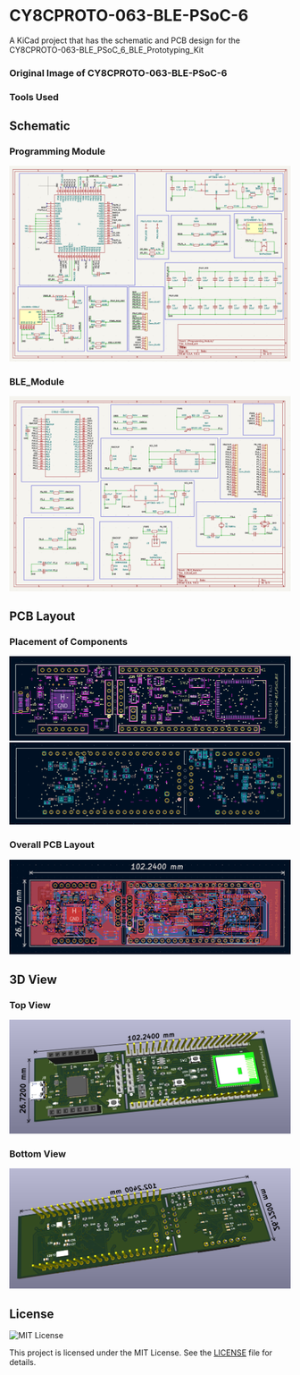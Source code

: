 # CY8CPROTO-063-BLE-PSoC-6
A KiCad project that has the schematic and PCB design for the CY8CPROTO-063-BLE_PSoC_6_BLE_Prototyping_Kit

### Original Image of CY8CPROTO-063-BLE-PSoC-6


### Tools Used

## Schematic

### Programming Module

![alt text](Images/image.png)

### BLE_Module

![alt text](Images/BLE_Module.png)

## PCB Layout

### Placement of Components

![alt text](Images/Front_Assembly.png)
![alt text](Images/Back_assembly.png)

### Overall PCB Layout

![alt text](Images/Front_Overall.png)

## 3D View

### Top View

![alt text](Images/Top_view.png)

### Bottom View

![alt text](Images/Bottom_view.png)

## License

![MIT License](https://img.shields.io/badge/License-MIT-yellow.svg)

This project is licensed under the MIT License. See the [LICENSE](LICENSE) file for details.